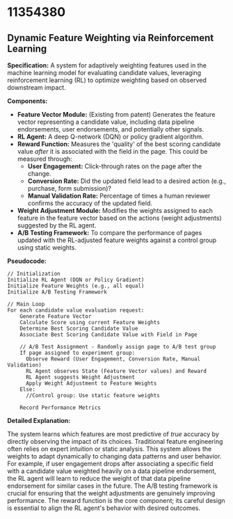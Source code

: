 # 11354380

## Dynamic Feature Weighting via Reinforcement Learning

**Specification:** A system for adaptively weighting features used in the machine learning model for evaluating candidate values, leveraging reinforcement learning (RL) to optimize weighting based on observed downstream impact.

**Components:**

*   **Feature Vector Module:** (Existing from patent) Generates the feature vector representing a candidate value, including data pipeline endorsements, user endorsements, and potentially other signals.
*   **RL Agent:** A deep Q-network (DQN) or policy gradient algorithm.
*   **Reward Function:** Measures the 'quality' of the best scoring candidate value *after* it is associated with the field in the page. This could be measured through:
    *   **User Engagement:** Click-through rates on the page after the change.
    *   **Conversion Rate:** Did the updated field lead to a desired action (e.g., purchase, form submission)?
    *   **Manual Validation Rate:** Percentage of times a human reviewer confirms the accuracy of the updated field.
*   **Weight Adjustment Module:** Modifies the weights assigned to each feature in the feature vector based on the actions (weight adjustments) suggested by the RL agent.
*   **A/B Testing Framework:**  To compare the performance of pages updated with the RL-adjusted feature weights against a control group using static weights.

**Pseudocode:**

```
// Initialization
Initialize RL Agent (DQN or Policy Gradient)
Initialize Feature Weights (e.g., all equal)
Initialize A/B Testing Framework

// Main Loop
For each candidate value evaluation request:
    Generate Feature Vector
    Calculate Score using current Feature Weights
    Determine Best Scoring Candidate Value
    Associate Best Scoring Candidate Value with Field in Page
    
    // A/B Test Assignment - Randomly assign page to A/B test group
    If page assigned to experiment group:
      Observe Reward (User Engagement, Conversion Rate, Manual Validation)
      RL Agent observes State (Feature Vector values) and Reward
      RL Agent suggests Weight Adjustment
      Apply Weight Adjustment to Feature Weights
    Else:
      //Control group: Use static feature weights
      
    Record Performance Metrics
```

**Detailed Explanation:**

The system learns which features are most predictive of *true* accuracy by directly observing the impact of its choices. Traditional feature engineering often relies on expert intuition or static analysis. This system allows the weights to adapt dynamically to changing data patterns and user behavior. For example, if user engagement drops after associating a specific field with a candidate value weighted heavily on a data pipeline endorsement, the RL agent will learn to reduce the weight of that data pipeline endorsement for similar cases in the future. The A/B testing framework is crucial for ensuring that the weight adjustments are genuinely improving performance. The reward function is the core component; its careful design is essential to align the RL agent's behavior with desired outcomes.